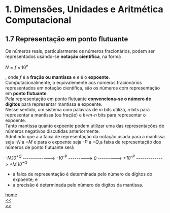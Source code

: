 # 1. Dimensões, Unidades e Aritmética Computacional

## 1.7 Representação em ponto flutuante
Os números reais, particularmente os números fracionários, podem ser representados usando-se **notação científica**, na forma

$N=f\times10^e$

, onde *f* é a **fração ou mantissa** e *e* é o **expoente**.  
Computacionalmente, o equivalemente aos números fracionários representados em notação científica, são os números com representação em **ponto flutuante**.  
Pela representação em ponto flutuante **convenciona-se o número de dígitos** para representar mantissa e expoente.  
Nesse sentido, um sistema com palavras de *m* bits utiliza, *n* bits para representar a mantissa (ou fração) e *k=m-n* bits para representar o expoente.  
Tanto mantissa quanto expoente podem utilizar uma das representações de números negativos discutidas anteriormente.  
Admtindo que a a faixa de representação da notação usada para a mantissa seja *-N* a *+M* e para o expoente seja *-P* a *+Q*,a faixa de representação dos números de ponto flutuante será  

*-N.10<sup>+Q</sup>* -------------> *-10<sup>-P</sup>* ---------> *0* ---------> *+10<sup>-P</sup>* -------------> *+M.10<sup>+Q</sup>*

- a faixa de representação é determinada pelo número de dígitos do expoente; e
- a precisão é determinada pelo número de dígitos da mantissa. 


[home](https://github.com/claytonjasilva/claytonjasilva.github.io/blob/main/arq_aulas.md)   
[<<](https://github.com/claytonjasilva/claytonjasilva.github.io/blob/main/arq_aulas/dimensoesUnidadesAritmeticaComputacional3.md)  
[>>](https://github.com/claytonjasilva/claytonjasilva.github.io/blob/main/arq_aulas/dimensoesUnidadesAritmeticaComputacional5.md)
